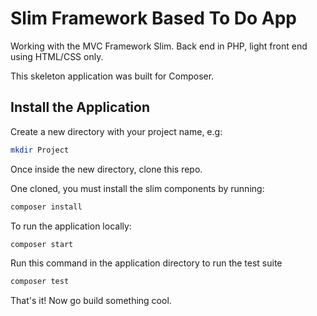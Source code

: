 # Slim Framework Based To Do App 

Working with the MVC Framework Slim. 
Back end in PHP, light front end using HTML/CSS only.





This skeleton application was built for Composer. 

## Install the Application

Create a new directory with your project name, e.g:


```bash
mkdir Project
```

Once inside the new directory, clone this repo.

One cloned, you must install the slim components by running:

```bash
composer install
```

To run the application locally:
```bash
composer start

```
Run this command in the application directory to run the test suite
```bash
composer test
```

That's it! Now go build something cool.
